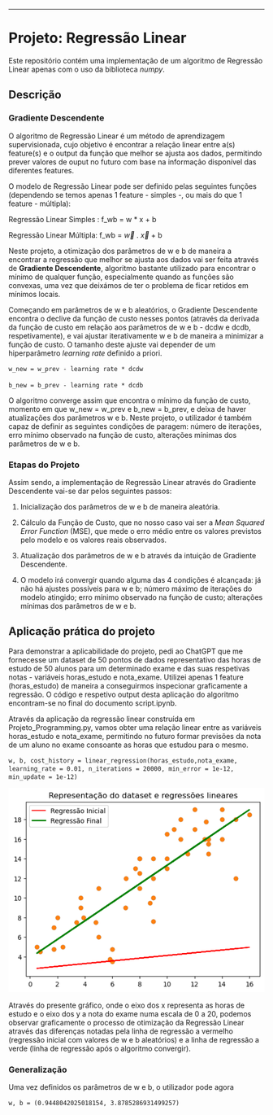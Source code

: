 ---

# **Projeto: Regressão Linear**

Este repositório contém uma implementação de um algoritmo de Regressão Linear apenas com o uso da biblioteca _numpy_.

## **Descrição**

### **Gradiente Descendente**

O algoritmo de Regressão Linear é um método de aprendizagem supervisionada, cujo objetivo é encontrar a relação linear entre a(s) feature(s) e o output da função que melhor se ajusta aos dados, permitindo prever valores de ouput no futuro com base na informação disponível das diferentes features.

O modelo de Regressão Linear pode ser definido pelas seguintes funções (dependendo se temos apenas 1 feature - simples -, ou mais do que 1 feature - múltipla):

Regressão Linear Simples : f_wb = w * x + b

Regressão Linear Múltipla: f_wb = $\overrightarrow{w}$ . $\overrightarrow{x}$ + b

Neste projeto, a otimização dos parâmetros de w e b de maneira a encontrar a regressão que melhor se ajusta aos dados vai ser feita através de **Gradiente Descendente**, algoritmo bastante utilizado para encontrar o mínimo de qualquer função, especialmente quando as funções são convexas, uma vez que deixámos de ter o problema de ficar retidos em mínimos locais.

Começando em parâmetros de w e b aleatórios, o Gradiente Descendente encontra o declive da função de custo nesses pontos (através da derivada da função de custo em relação aos parâmetros de w e b - dcdw e dcdb, respetivamente), e vai ajustar iterativamente w e b de maneira a minimizar a função de custo. O tamanho deste ajuste vai depender de um hiperparâmetro _learning rate_ definido a priori.

    w_new = w_prev - learning rate * dcdw

    b_new = b_prev - learning rate * dcdb
    
O algoritmo converge assim que encontra o mínimo da função de custo, momento em que w_new = w_prev e b_new = b_prev, e deixa de haver atualizações dos parâmetros w e b. Neste projeto, o utilizador é também capaz de definir as seguintes condições de paragem: número de iterações, erro mínimo observado na função de custo, alterações mínimas dos parâmetros de w e b.

### **Etapas do Projeto**

Assim sendo, a implementação de Regressão Linear através do Gradiente Descendente vai-se dar pelos seguintes passos:

1) Inicialização dos parâmetros de w e b de maneira aleatória.

2) Cálculo da Função de Custo, que no nosso caso vai ser a _Mean Squared Error Function_ (MSE), que mede o erro médio entre os valores previstos pelo modelo e os valores reais observados.

3) Atualização dos parâmetros de w e b através da intuição de Gradiente Descendente.

4) O modelo irá convergir quando alguma das 4 condições é alcançada: já não há ajustes possíveis para w e b; número máximo de iterações do modelo atingido; erro mínimo observado na função de custo; alterações mínimas dos parâmetros de w e b.

## **Aplicação prática do projeto**

Para demonstrar a aplicabilidade do projeto, pedi ao ChatGPT que me fornecesse um dataset de 50 pontos de dados representativo das horas de estudo de 50 alunos para um determinado exame e das suas respetivas notas - variáveis horas_estudo e nota_exame. Utilizei apenas 1 feature (horas_estudo) de maneira a conseguirmos inspecionar graficamente a regressão. O código e respetivo output desta aplicação do algoritmo encontram-se no final do documento script.ipynb.

Através da aplicação da regressão linear construída em Projeto_Programming.py, vamos obter uma relação linear entre as variáveis horas_estudo e nota_exame, permitindo no futuro formar previsões da nota de um aluno no exame consoante as horas que estudou para o mesmo.

    w, b, cost_history = linear_regression(horas_estudo,nota_exame, learning_rate = 0.01, n_iterations = 20000, min_error = 1e-12, min_update = 1e-12)

![Gráfico Regressão Linear](output3.png)

Através do presente gráfico, onde o eixo dos x representa as horas de estudo e o eixo dos y a nota do exame numa escala de 0 a 20, podemos observar graficamente o processo de otimização da Regressão Linear através das diferenças notadas pela linha de regressão a vermelho (regressão inicial com valores de w e b aleatórios) e a linha de regressão a verde (linha de regressão após o algoritmo convergir). 

### Generalização

Uma vez definidos os parâmetros de w e b, o utilizador pode agora 

    w, b = (0.9448042025018154, 3.8785286931499257)











